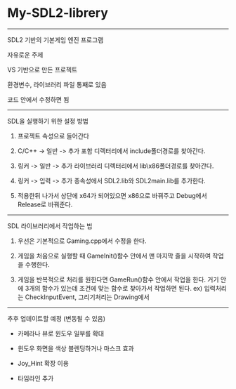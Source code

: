 # My-SDL2-librery

---------------------------

SDL2 기반의 기본게임 엔진 프로그램

자유로운 주제

VS 기반으로 만든 프로젝트

환경변수, 라이브러리 파일 통째로 있음

코드 안에서 수정하면 됨

-------------------------------

SDL을 실행하기 위한 설정 방법

1. 프로젝트 속성으로 들어간다

2. C/C++ -> 일반 -> 추가 포함 디렉터리에서 include폴더경로를 찾아간다.

3. 링커 -> 일반 -> 추가 라이브러리 디렉터리에서 lib\x86폴더경로를 찾아간다.

4. 링커 -> 입력 -> 추가 종속성에서 SDL2.lib와 SDL2main.lib를 추가한다.

5. 적용한뒤 나가서 상단에 x64가 되어있으면 x86으로 바꿔주고 Debug에서 Release로 바꿔준다.

----------------------------------

SDL 라이브러리에서 작업하는 법

1. 우선은 기본적으로 Gaming.cpp에서 수정을 한다.

2. 게임을 처음으로 실행할 때 GameInit()함수 안에서 맨 마지막 줄을 시작하여 작업을 수행한다.

3. 게임을 반복적으로 처리를 원한다면 GameRun()함수 안에서 작업을 한다. 거기 안에 3개의 함수가 있는데 조건에 맞는 함수로 찾아가서 작업하면 된다.
ex) 입력처리는 CheckInputEvent, 그리기처리는 Drawing에서

----------------------------------------

추후 업데이트할 예정 (변동될 수 있음)

* 카메라나 뷰로 윈도우 일부를 확대

* 윈도우 화면을 색상 블렌딩하거나 마스크 효과

* Joy_Hint 확장 이용

* 타임라인 추가
